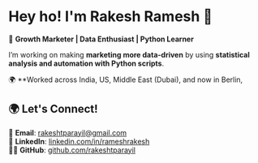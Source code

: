 # Hey ho! I'm Rakesh Ramesh 👋  

🚀 **Growth Marketer | Data Enthusiast | Python Learner**  

I’m working on making **marketing more data-driven** by using **statistical analysis and automation with Python scripts**.  

🌍 **Worked across India, US, Middle East (Dubai), and now in Berlin, 

## 🌍 Let's Connect!  
📩 **Email**: rakeshtparayil@gmail.com  
💼 **LinkedIn**: [linkedin.com/in/rameshrakesh](https://www.linkedin.com/in/rameshrakesh/)  
👨‍💻 **GitHub**: [github.com/rakeshtparayil](https://github.com/rakeshtparayil)  
